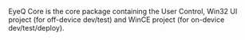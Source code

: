 EyeQ Core is the core package containing the User Control, Win32 UI project (for off-device dev/test) and  WinCE project (for on-device dev/test/deploy).